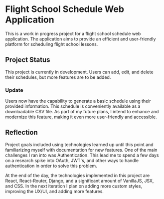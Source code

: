 # Flight School Schedule Web Application

This is a work in progress project for a flight school schedule web application. The application aims to provide an efficient and user-friendly platform for scheduling flight school lessons.

## Project Status

This project is currently in development. Users can add, edit, and delete their schedules, but more features are to be added.

### Update
Users now have the capability to generate a basic schedule using their provided information. This schedule is conveniently available as a downloadable CSV file. As part of my future plans, I intend to enhance and modernize this feature, making it even more user-friendly and accessible.

## Reflection

Project goals included using technologies learned up until this point and familiarizing myself with documentation for new features. One of the main challenges I ran into was Authentication. This lead me to spend a few days on a research spike into OAuth, JWT's, and other ways to handle authentication in order to solve this problem.

At the end of the day, the technologies implemented in this project are React, React-Router, Django, and a significant amount of VanillaJS, JSX, and CSS. In the next iteration I plan on adding more custom styles, improving the UX/UI, and adding more features.
